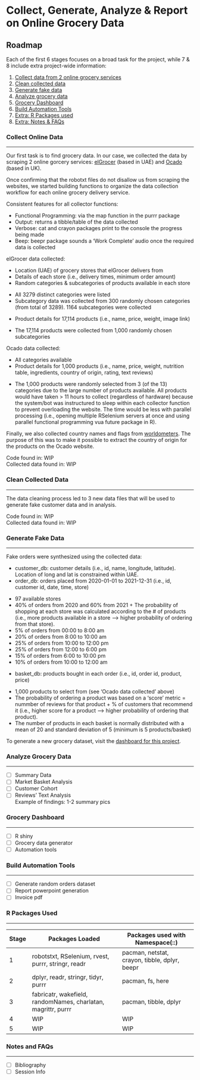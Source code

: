 
# Collect, Generate, Analyze & Report on Online Grocery Data

## Roadmap

Each of the first 6 stages focuses on a broad task for the project,
while 7 & 8 include extra project-wide information:  
1. [Collect data from 2 online grocery services](#collect-online-data)  
2. [Clean collected data](#clean-collected-data)  
3. [Generate fake data](#generate-fake-data)  
4. [Analyze grocery data](#analyze-grocery-data)  
5. [Grocery Dashboard](#grocery-dashboard)  
6. [Build Automation Tools](#build-automation-tools)  
7. [Extra: R Packages used](#r-packages-used)  
8. [Extra: Notes & FAQs](#notes-and-faqs)

### Collect Online Data

------------------------------------------------------------------------

Our first task is to find grocery data. In our case, we collected the
data by scraping 2 online gorcery services:
[elGrocer](https://www.elgrocer.com) (based in UAE) and
[Ocado](https://www.ocado.com) (based in UK).

Once confirming that the robotxt files do not disallow us from scraping
the websites, we started building functions to organize the data
collection workflow for each online grocery delivery service.

Consistent features for all collector functions:  
- Functional Programming: via the map function in the purrr package  
- Output: returns a tibble/table of the data collected  
- Verbose: cat and crayon packages print to the console the progress
being made  
- Beep: beepr package sounds a ‘Work Complete’ audio once the required
data is collected

elGrocer data collected:  
- Location (UAE) of grocery stores that elGrocer delivers from  
- Details of each store (i.e., delivery times, minimum order amount)  
- Random categories & subcategories of products available in each store
+ All 3279 distinct categories were listed  
+ Subcategory data was collected from 300 randomly chosen categories
(from total of 3289). 1164 subcategories were collected  
- Product details for 17,114 products (i.e., name, price, weight, image
link)  
+ The 17,114 products were collected from 1,000 randomly chosen
subcategories

Ocado data collected:  
- All categories available  
- Product details for 1,000 products (i.e., name, price, weight,
nutrition table, ingredients, country of origin, rating, text reviews)  
+ The 1,000 products were randomly selected from 3 (of the 13)
categories due to the large number of products available. All products
would have taken \> 11 hours to collect (regardless of hardware) because
the system/bot was instructured to sleep within each collector function
to prevent overloading the website. The time would be less with parallel
processing (i.e., opening multiple RSelenium servers at once and using
parallel functional programming vua future package in R).

Finally, we also collected country names and flags from
[worldometers](https://www.worldometers.info/geography/flags-of-the-world/).
The purpose of this was to make it possible to extract the country of
origin for the products on the Ocado website.

Code found in: WIP  
Collected data found in: WIP

### Clean Collected Data

------------------------------------------------------------------------

The data cleaning process led to 3 new data files that will be used to  
generate fake customer data and in analysis.

Code found in: WIP  
Collected data found in: WIP

### Generate Fake Data

------------------------------------------------------------------------

Fake orders were synthesized using the collected data:  
- customer_db: customer details (i.e., id, name, longitude, latitude).
Location of long and lat is constrained within UAE.  
- order_db: orders placed from 2020-01-01 to 2021-12-31 (i.e., id,
customer id, date, time, store)  
+ 97 available stores  
+ 40% of orders from 2020 and 60% from 2021 + The probability of
shopping at each store was calculated according to the # of products
(i.e., more products available in a store —> higher probability of
ordering from that store).  
+ 5% of orders from 00:00 to 8:00 am  
+ 20% of orders from 8:00 to 10:00 am  
+ 25% of orders from 10:00 to 12:00 pm  
+ 25% of orders from 12:00 to 6:00 pm  
+ 15% of orders from 6:00 to 10:00 pm  
+ 10% of orders from 10:00 to 12:00 am  
- basket_db: products bought in each order (i.e., id, order id, product,
price)  
+ 1,000 products to select from (see ‘Ocado data collected’ above)  
+ The probability of ordering a product was based on a ‘score’ metric =
nummber of reviews for that product + % of customers that recommend it
(i.e., higher score for a product —> higher probability of ordering that
product).  
+ The number of products in each basket is normally distributed with a
mean of 20 and standard deviation of 5 (minimum is 5 products/basket)

To generate a new grocery dataset, visit the [dashboard for this
project](#grocery-dashboard).

### Analyze Grocery Data

------------------------------------------------------------------------

-   [ ] Summary Data  
-   [ ] Market Basket Analysis  
-   [ ] Customer Cohort  
-   [ ] Reviews’ Text Analysis  
    Example of findings: 1-2 summary pics

### Grocery Dashboard

------------------------------------------------------------------------

-   [ ] R shiny
-   [ ] Grocery data generator
-   [ ] Automation tools

### Build Automation Tools

------------------------------------------------------------------------

-   [ ] Generate random orders dataset  
-   [ ] Report powerpoint generation  
-   [ ] Invoice pdf

### R Packages Used

------------------------------------------------------------------------

| **Stage** | **Packages Loaded**                                           | **Packages used with Namespace(::)**          |
|-----------|---------------------------------------------------------------|-----------------------------------------------|
| 1         | robotstxt, RSelenium, rvest, purrr, stringr, readr            | pacman, netstat, crayon, tibble, dplyr, beepr |
| 2         | dplyr, readr, stringr, tidyr, purrr                           | pacman, fs, here                              |
| 3         | fabricatr, wakefield, randomNames, charlatan, magrittr, purrr | pacman, tibble, dplyr                         |
| 4         | WIP                                                           | WIP                                           |
| 5         | WIP                                                           | WIP                                           |

### Notes and FAQs

------------------------------------------------------------------------

-   [ ] Bibliography  
-   [ ] Session Info
